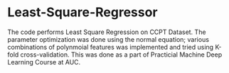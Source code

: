 # Least-Square-Regressor
The code performs Least Square Regression on CCPT Dataset. The parameter optimization was done using the normal equation; various combinations of polynmoial features was implemented and tried using K-fold cross-validation. This was done as a part of Practicial Machine Deep Learning Course at AUC.
